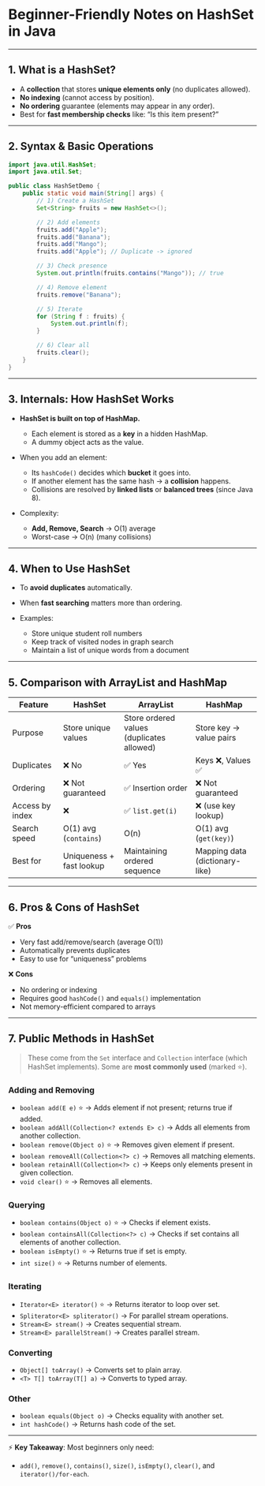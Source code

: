 
# Beginner-Friendly Notes on **HashSet** in Java

---

## 1. What is a HashSet?

* A **collection** that stores **unique elements only** (no duplicates allowed).
* **No indexing** (cannot access by position).
* **No ordering** guarantee (elements may appear in any order).
* Best for **fast membership checks** like: “Is this item present?”

---

## 2. Syntax & Basic Operations

```java
import java.util.HashSet;
import java.util.Set;

public class HashSetDemo {
    public static void main(String[] args) {
        // 1) Create a HashSet
        Set<String> fruits = new HashSet<>();

        // 2) Add elements
        fruits.add("Apple");
        fruits.add("Banana");
        fruits.add("Mango");
        fruits.add("Apple"); // Duplicate -> ignored

        // 3) Check presence
        System.out.println(fruits.contains("Mango")); // true

        // 4) Remove element
        fruits.remove("Banana");

        // 5) Iterate
        for (String f : fruits) {
            System.out.println(f);
        }

        // 6) Clear all
        fruits.clear();
    }
}
```

---

## 3. Internals: How HashSet Works

* **HashSet is built on top of HashMap.**

  * Each element is stored as a **key** in a hidden HashMap.
  * A dummy object acts as the value.
* When you add an element:

  * Its `hashCode()` decides which **bucket** it goes into.
  * If another element has the same hash → a **collision** happens.
  * Collisions are resolved by **linked lists** or **balanced trees** (since Java 8).
* Complexity:

  * **Add, Remove, Search** → O(1) average
  * Worst-case → O(n) (many collisions)

---

## 4. When to Use HashSet

* To **avoid duplicates** automatically.
* When **fast searching** matters more than ordering.
* Examples:

  * Store unique student roll numbers
  * Keep track of visited nodes in graph search
  * Maintain a list of unique words from a document

---

## 5. Comparison with ArrayList and HashMap

| Feature         | **HashSet**              | **ArrayList**                             | **HashMap**                    |
| --------------- | ------------------------ | ----------------------------------------- | ------------------------------ |
| Purpose         | Store unique values      | Store ordered values (duplicates allowed) | Store key → value pairs        |
| Duplicates      | ❌ No                     | ✅ Yes                                     | Keys ❌, Values ✅               |
| Ordering        | ❌ Not guaranteed         | ✅ Insertion order                         | ❌ Not guaranteed               |
| Access by index | ❌                        | ✅ `list.get(i)`                           | ❌ (use key lookup)             |
| Search speed    | O(1) avg (`contains`)    | O(n)                                      | O(1) avg (`get(key)`)          |
| Best for        | Uniqueness + fast lookup | Maintaining ordered sequence              | Mapping data (dictionary-like) |

---

## 6. Pros & Cons of HashSet

✅ **Pros**

* Very fast add/remove/search (average O(1))
* Automatically prevents duplicates
* Easy to use for “uniqueness” problems

❌ **Cons**

* No ordering or indexing
* Requires good `hashCode()` and `equals()` implementation
* Not memory-efficient compared to arrays

---

## 7. Public Methods in **HashSet**

> These come from the `Set` interface and `Collection` interface (which HashSet implements).
> Some are **most commonly used** (marked ⭐).

### Adding and Removing

* `boolean add(E e)` ⭐ → Adds element if not present; returns true if added.
* `boolean addAll(Collection<? extends E> c)` → Adds all elements from another collection.
* `boolean remove(Object o)` ⭐ → Removes given element if present.
* `boolean removeAll(Collection<?> c)` → Removes all matching elements.
* `boolean retainAll(Collection<?> c)` → Keeps only elements present in given collection.
* `void clear()` ⭐ → Removes all elements.

### Querying

* `boolean contains(Object o)` ⭐ → Checks if element exists.
* `boolean containsAll(Collection<?> c)` → Checks if set contains all elements of another collection.
* `boolean isEmpty()` ⭐ → Returns true if set is empty.
* `int size()` ⭐ → Returns number of elements.

### Iterating

* `Iterator<E> iterator()` ⭐ → Returns iterator to loop over set.
* `Spliterator<E> spliterator()` → For parallel stream operations.
* `Stream<E> stream()` → Creates sequential stream.
* `Stream<E> parallelStream()` → Creates parallel stream.

### Converting

* `Object[] toArray()` → Converts set to plain array.
* `<T> T[] toArray(T[] a)` → Converts to typed array.

### Other

* `boolean equals(Object o)` → Checks equality with another set.
* `int hashCode()` → Returns hash code of the set.

---

⚡ **Key Takeaway**:
Most beginners only need:

* `add()`, `remove()`, `contains()`, `size()`, `isEmpty()`, `clear()`, and `iterator()/for-each`.
